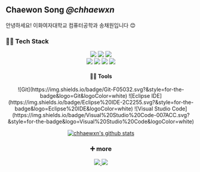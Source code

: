 ## Chaewon Song ***@chhaewxn*** 
안녕하세요! 이화여자대학교 컴퓨터공학과 송채원입니다 😊

### 👩‍💻 Tech Stack
<p align="center">
 <a><img src="https://img.shields.io/badge/C-A8B9CC?style=for-the-badge&logo=C&logoColor=white"> </img>
 <img src="https://img.shields.io/badge/Python-3766AB?style=flat-square&logo=Python&logoColor=white"/> </img>
 <img src="https://img.shields.io/badge/Java-007396?style=flat-square&logo=Java&logoColor=white"/> </img>
 </br>
<img src="https://img.shields.io/badge/HTML5-E34F26?style=for-the-badge&logo=HTML5&logoColor=white"> </img>
<img src="https://img.shields.io/badge/CSS3-1572B6?style=for-the-badge&logo=CSS3&logoColor=white"> </img>
<img src="https://img.shields.io/badge/javascript-F7DF1E?style=for-the-badge&logo=JavaScript&logoColor=white"> </img>
<img src="https://img.shields.io/badge/React-61DAFB?style=for-the-badge&logo=React&logoColor=white"> </img>
</p>
<div align="center">

#### 👩‍🔧 Tools
<p align="center">
![Git](https://img.shields.io/badge/Git-F05032.svg?&style=for-the-badge&logo=Git&logoColor=white)
![Eclipse IDE](https://img.shields.io/badge/Eclipse%20IDE-2C2255.svg?&style=for-the-badge&logo=Eclipse%20IDE&logoColor=white)
![Visual Studio Code](https://img.shields.io/badge/Visual%20Studio%20Code-007ACC.svg?&style=for-the-badge&logo=Visual%20Studio%20Code&logoColor=white)
</p>
<div align="center">

[![chhaewxn's github stats](https://github-readme-stats.vercel.app/api?username=chhaewxn&show_icons=true)](https://github.com/chhaewxn)

### ➕  more

<p align="center">
 <a href='https://velog.io/@chhaewxn' target='_blank'>
   <img src='https://img.shields.io/badge/Tech_Blog-blue?style=flat-square&logoColor=white'/>
 </a>
 <a target='_blank'>
   <img src='https://img.shields.io/badge/Resume-orange?style=flat-square&logoColor=white'/>
 </a>
</p>

</div>
